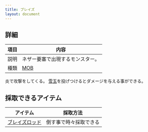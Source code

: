 ```yaml
---
title: ブレイズ
layout: document
---
```

## 詳細

|項目|内容|
|---|---|
|説明|ネザー要塞で出現するモンスター。|
|種類|[MOB](MOB)|

炎で攻撃をしてくる。 [雪玉](雪玉)を投げつけるとダメージを与える事ができる。

## 採取できるアイテム

|アイテム|採取方法|
|---|---|
|[ブレイズロッド](ブレイズロッド)|倒す事で時々採取できる|


